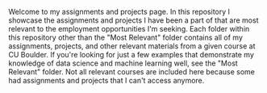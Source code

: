 Welcome to my assignments and projects page. In this repository I showcase the assignments and projects I have been a part of that are most relevant to the employment opportunities I'm seeking. Each folder within this repository other than the "Most Relevant" folder contains all of my assignments, projects, and other relevant materials from a given course at CU Boulder. If you're looking for just a few examples that demonstrate my knowledge of data science and machine learning well, see the "Most Relevant" folder. Not all relevant courses are included here because some had assignments and projects that I can't access anymore.

